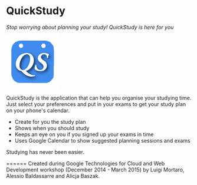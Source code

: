 
QuickStudy
=======

_Stop worrying about planning your study! QuickStudy is here for you_   

![](https://github.com/Luigi1992/quick-study/blob/final/app/src/main/res/drawable-xxhdpi/ic_launcher.png)

QuickStudy is the application that can help you organise your studying time. Just select your preferences and put in your exams to get your study plan on your phone's calendar.

* Create for you the study plan
* Shows when you should study
* Keeps an eye on you if you signed up your exams in time
* Uses Google Calendar to show suggested planning sessions and exams


Studying has never been easier.  




  
    
     
======
Created during Google Technologies for Cloud and Web Development workshop (December 2014 - March 2015) 
by Luigi Mortaro, Alessio Baldassarre and Alicja Baszak.

